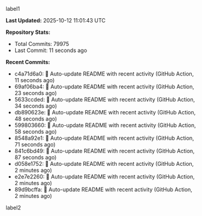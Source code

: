 
label1 
<!-- ACTIVITY_START -->
**Last Updated:** 2025-10-12 11:01:43 UTC

**Repository Stats:**
- Total Commits: 79975
- Last Commit: 11 seconds ago

**Recent Commits:**
- c4a71d6a0: 🤖 Auto-update README with recent activity (GitHub Action, 11 seconds ago)
- 69af06ba4: 🤖 Auto-update README with recent activity (GitHub Action, 23 seconds ago)
- 5633ccded: 🤖 Auto-update README with recent activity (GitHub Action, 34 seconds ago)
- db890623e: 🤖 Auto-update README with recent activity (GitHub Action, 48 seconds ago)
- 599803660: 🤖 Auto-update README with recent activity (GitHub Action, 58 seconds ago)
- 8548a92e1: 🤖 Auto-update README with recent activity (GitHub Action, 71 seconds ago)
- 841c6bd49: 🤖 Auto-update README with recent activity (GitHub Action, 87 seconds ago)
- d058e1752: 🤖 Auto-update README with recent activity (GitHub Action, 2 minutes ago)
- e2e7e2260: 🤖 Auto-update README with recent activity (GitHub Action, 2 minutes ago)
- 89d9bcffa: 🤖 Auto-update README with recent activity (GitHub Action, 2 minutes ago)
<!-- ACTIVITY_END -->

label2
